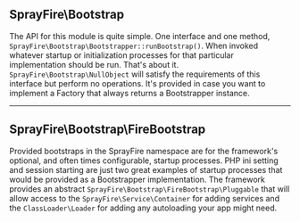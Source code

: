 ## SprayFire\Bootstrap

The API for this module is quite simple. One interface and one method, `SprayFire\Bootstrap\Bootstrapper::runBootstrap()`. When invoked whatever startup or initialization processes for that particular implementation should be run. That's about it. `SprayFire\Bootstrap\NullObject` will satisfy the requirements of this interface but perform no operations. It's provided in case you want to implement a Factory that always returns a Bootstrapper instance.

---

## SprayFire\Bootstrap\FireBootstrap

Provided bootstraps in the SprayFire namespace are for the framework's optional, and often times configurable, startup processes. PHP ini setting and session starting are just two great examples of startup processes that would be provided as a Bootstrapper implementation. The framework provides an abstract `SprayFire\Bootstrap\FireBootstrap\Pluggable` that will allow access to the `SprayFire\Service\Container` for adding services and the `ClassLoader\Loader` for adding any autoloading your app might need.